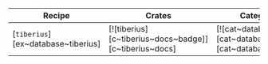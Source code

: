 | Recipe | Crates | Categories |
|--------|--------|------------|
| [`tiberius`][ex~database~tiberius] | [![tiberius][c~tiberius~docs~badge]][c~tiberius~docs] | [![cat~database][cat~database~badge]][cat~database] |
